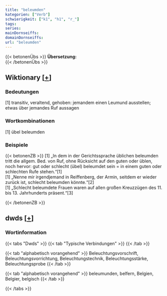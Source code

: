 ```yaml
---
title: "beleumden"
kategorien: ["Verb"]
schwierigkeit: ["k1", "h1", "r_"]
tags:
series:
mainDornseiffs:
domainDornseiffs:
url: "beleumden"
---
```


{{< betonenÜbs >}}
**Übersetzung:**  
{{< /betonenÜbs >}}

## Wiktionary [[+](https://de.wiktionary.org/wiki/beleumden)]

### Bedeutungen
[1] transitiv, veraltend, gehoben: jemandem einen Leumund ausstellen; etwas über jemandes Ruf aussagen  

### Wortkombinationen
[1] übel beleumden  

### Beispiele
{{< betonenZB >}}
[1] „In dem in der Gerichtssprache üblichen beleumden tritt die allgem. Bed. von Ruf, ohne Rücksicht auf den guten oder üblen, noch hervor: gut oder schlecht (übel) beleumdet sein = in einem guten oder schlechten Rufe stehen.“[1]  
[1] „Nenne mir irgendjemand in Reiffenberg, der Armin, seitdem er wieder zurück ist, schlecht beleumden könnte.“[2]  
[1] „Schlecht beleumdete Frauen waren auf allen großen Kreuzzügen des 11. bis 13. Jahrhunderts präsent.“[3]  

{{< /betonenZB >}}


## dwds [[+](https://www.dwds.de/wb/beleumden)]

### Wortinformation
{{< tabs "Dwds" >}}
{{< tab "Typische Verbindungen" >}}
{{< /tab >}}

{{< tab "alphabetisch vorangehend" >}}
Beleuchtungsvorschrift, Beleuchtungsvorrichtung, Beleuchtungstechnik, Beleuchtungsstärke, Beleuchtungsprobe
{{< /tab >}}

{{< tab "alphabetisch vorangehend" >}}
beleumunden, belfern, Belgien, Belgier, belgisch
{{< /tab >}}

{{< /tabs >}}

